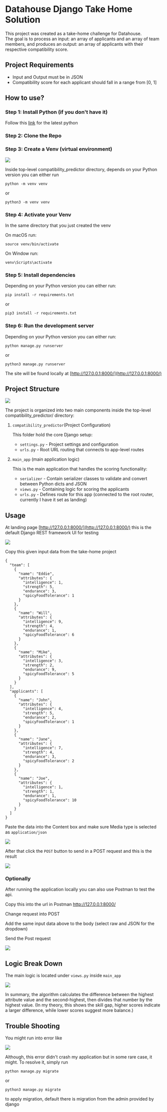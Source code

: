 # Datahouse Django Take Home Solution

This project was created as a take-home challenge for Datahouse.  
The goal is to process an input: an array of applicants and an array of team
members, and produces an output: an array of applicants with their respective compatibility
score.

## Project Requirements

- Input and Output must be in JSON
- Compatibility score for each applicant should fall in a range from [0, 1]

## How to use?

### Step 1: Install Python (if you don't have it)
Follow this [link](https://www.python.org/downloads/) for the latest python

### Step 2: Clone the Repo

### Step 3: Create a Venv (virtual environment)
![](readme_assets/venv_structure.png)

Inside top-level compatibility_predictor directory, depends on your Python version you can either run
```
python -m venv venv
```
or
```
python3 -m venv venv
```

### Step 4: Activate your Venv
In the same directory that you just created the venv

On macOS run:
```
source venv/bin/activate
```
On Window run:
```
venv\Scripts\activate

```
### Step 5: Install dependencies
Depending on your Python version you can either run:
```
pip install -r requirements.txt
```
or 
```
pip3 install -r requirements.txt
```
### Step 6: Run the development server
Depending on your Python version you can either run:
```
python manage.py runserver
```
or 
```
python3 manage.py runserver
```
The site will be found locally at [http://127.0.0.1:8000/](http://127.0.0.1:8000/) 
## Project Structure
![](readme_assets/project_structure.png)

The project is organized into two main components inside the top-level compatibility_predictor/ directory:
1. `compatibility_predictor`(Project Configuration)

    This folder hold the core Django setup:
    * `settings.py` - Project settings and configuration
    * `urls.py` - Root URL routing that connects to app-level routes


2. `main_app`  (main application logic)

    This is the main application that handles the scoring functionality:
    * `serializer` - Contain serializer classes to validate and convert between Python dicts and JSON
    * `views.py` - Containing logic for scoring the applicants
    * `urls.py` - Defines route for this app (connected to the root router, currently I have it set as landing)


## Usage
At landing page [http://127.0.0.1:8000/](http://127.0.0.1:8000/) this is the default Django REST framework UI for testing

![](readme_assets/landing_page.png)


Copy this given input data from the take-home project 

```
{
  "team": [
    {
      "name": "Eddie",
      "attributes": {
        "intelligence": 1,
        "strength": 5,
        "endurance": 3,
        "spicyFoodTolerance": 1
      }
    },
    {
      "name": "Will",
      "attributes": {
        "intelligence": 9,
        "strength": 4,
        "endurance": 1,
        "spicyFoodTolerance": 6
      }
    },
    {
      "name": "Mike",
      "attributes": {
        "intelligence": 3,
        "strength": 2,
        "endurance": 9,
        "spicyFoodTolerance": 5
      }
    }
  ],
  "applicants": [
    {
      "name": "John",
      "attributes": {
        "intelligence": 4,
        "strength": 5,
        "endurance": 2,
        "spicyFoodTolerance": 1
      }
    },
    {
      "name": "Jane",
      "attributes": {
        "intelligence": 7,
        "strength": 4,
        "endurance": 3,
        "spicyFoodTolerance": 2
      }
    },
    {
      "name": "Joe",
      "attributes": {
        "intelligence": 1,
        "strength": 1,
        "endurance": 1,
        "spicyFoodTolerance": 10
      }
    }
  ]
}

```

Paste the data into the Content box and make sure Media type is selected as `application/json`


![](readme_assets/input_data.png)

After that click the `POST` button to send in a POST request and this is the result

![](readme_assets/output_data.png)


### Optionally
After running the application locally you can also use Postman to test the api.

Copy this into the url in Postman http://127.0.0.1:8000/

Change request into POST

Add the same input data above to the body (select raw and JSON for the dropdown)

Send the Post request

![](readme_assets/postman.png)


## Logic Break Down
The main logic is located under `views.py` inside `main_app`

![](readme_assets/logic_breakdown.png)

In summary, the algorithm calculates the difference between the highest attribute value and the second-highest, then divides that number by the highest value. (In my theory, this shows the skill gap, higher scores indicate a larger difference, while lower scores suggest more balance.)

## Trouble Shooting
You might run into error like 

![](readme_assets/migration.png)

Although, this error didn't crash my application but in some rare case, it might. To resolve it, simply run

```
python manage.py migrate
```
or
```
python3 manage.py migrate
```

to apply migration, default there is migration from the admin provided by django